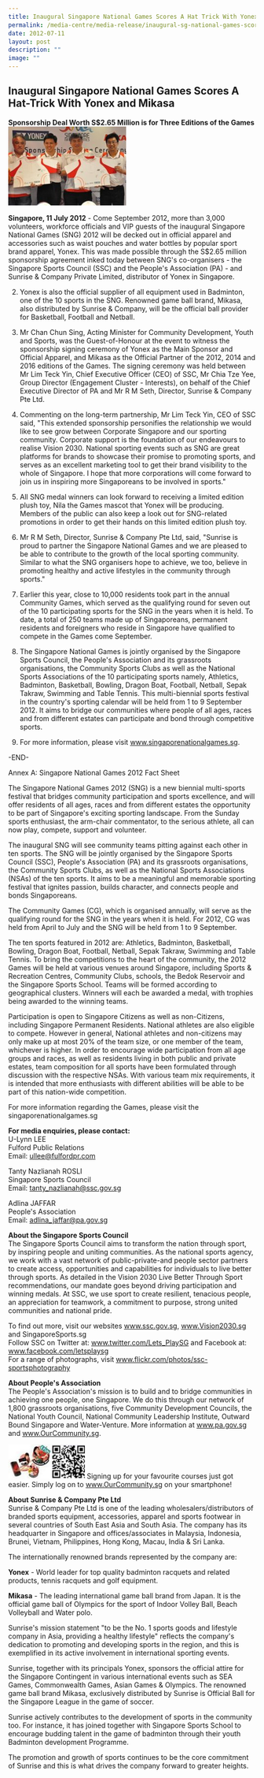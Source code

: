 ```yaml
---
title: Inaugural Singapore National Games Scores A Hat Trick With Yonex and Mikasa
permalink: /media-centre/media-release/inaugural-sg-national-games-scores-a-hat-trick/
date: 2012-07-11
layout: post
description: ""
image: ""
---
```

## **Inaugural Singapore National Games Scores A Hat-Trick With Yonex and Mikasa**

**Sponsorship Deal Worth S$2.65 Million is for Three Editions of the Games**
![](/images/Media%20Centre/Media%20Release/2012/Jul/INAUGURALSINGAPORENATIONALGAMESSCORESAHATTRICKWITHYONEXANDMIKASAMainPar0061Imagegif.gif)
	
**Singapore, 11 July 2012** - Come September 2012, more than 3,000 volunteers, workforce officials and VIP guests of the inaugural Singapore National Games (SNG) 2012 will be decked out in official apparel and accessories such as waist pouches and water bottles by popular sport brand apparel, Yonex. This was made possible through the S$2.65 million sponsorship agreement inked today between SNG's co-organisers - the Singapore Sports Council (SSC) and the People's Association (PA) - and Sunrise & Company Private Limited, distributor of Yonex in Singapore.

2. Yonex is also the official supplier of all equipment used in Badminton, one of the 10 sports in the SNG. Renowned game ball brand, Mikasa, also distributed by Sunrise & Company, will be the official ball provider for Basketball, Football and Netball.

3. Mr Chan Chun Sing, Acting Minister for Community Development, Youth and Sports, was the Guest-of-Honour at the event to witness the sponsorship signing ceremony of Yonex as the Main Sponsor and Official Apparel, and Mikasa as the Official Partner of the 2012, 2014 and 2016 editions of the Games. The signing ceremony was held between Mr Lim Teck Yin, Chief Executive Officer (CEO) of SSC, Mr Chia Tze Yee, Group Director (Engagement Cluster - Interests), on behalf of the Chief Executive Director of PA and Mr R M Seth, Director, Sunrise & Company Pte Ltd.

4. Commenting on the long-term partnership, Mr Lim Teck Yin, CEO of SSC said, "This extended sponsorship personifies the relationship we would like to see grow between Corporate Singapore and our sporting community. Corporate support is the foundation of our endeavours to realise Vision 2030. National sporting events such as SNG are great platforms for brands to showcase their promise to promoting sports, and serves as an excellent marketing tool to get their brand visibility to the whole of Singapore. I hope that more corporations will come forward to join us in inspiring more Singaporeans to be involved in sports."

5. All SNG medal winners can look forward to receiving a limited edition plush toy, Nila the Games mascot that Yonex will be producing. Members of the public can also keep a look out for SNG-related promotions in order to get their hands on this limited edition plush toy.

6. Mr R M Seth, Director, Sunrise & Company Pte Ltd, said, "Sunrise is proud to partner the Singapore National Games and we are pleased to be able to contribute to the growth of the local sporting community. Similar to what the SNG organisers hope to achieve, we too, believe in promoting healthy and active lifestyles in the community through sports."

7. Earlier this year, close to 10,000 residents took part in the annual Community Games, which served as the qualifying round for seven out of the 10 participating sports for the SNG in the years when it is held. To date, a total of 250 teams made up of Singaporeans, permanent residents and foreigners who reside in Singapore have qualified to compete in the Games come September.

8. The Singapore National Games is jointly organised by the Singapore Sports Council, the People's Association and its grassroots organisations, the Community Sports Clubs as well as the National Sports Associations of the 10 participating sports namely, Athletics, Badminton, Basketball, Bowling, Dragon Boat, Football, Netball, Sepak Takraw, Swimming and Table Tennis. This multi-biennial sports festival in the country's sporting calendar will be held from 1 to 9 September 2012. It aims to bridge our communities where people of all ages, races and from different estates can participate and bond through competitive sports.

9. For more information, please visit www.singaporenationalgames.sg.

-END-

Annex A: Singapore National Games 2012 Fact Sheet

The Singapore National Games 2012 (SNG) is a new biennial multi-sports festival that bridges community participation and sports excellence, and will offer residents of all ages, races and from different estates the opportunity to be part of Singapore's exciting sporting landscape. From the Sunday sports enthusiast, the arm-chair commentator, to the serious athlete, all can now play, compete, support and volunteer.

The inaugural SNG will see community teams pitting against each other in ten sports. The SNG will be jointly organised by the Singapore Sports Council (SSC), People's Association (PA) and its grassroots organisations, the Community Sports Clubs, as well as the National Sports Associations (NSAs) of the ten sports. It aims to be a meaningful and memorable sporting festival that ignites passion, builds character, and connects people and bonds Singaporeans.

The Community Games (CG), which is organised annually, will serve as the qualifying round for the SNG in the years when it is held. For 2012, CG was held from April to July and the SNG will be held from 1 to 9 September.

The ten sports featured in 2012 are: Athletics, Badminton, Basketball, Bowling, Dragon Boat, Football, Netball, Sepak Takraw, Swimming and Table Tennis. To bring the competitions to the heart of the community, the 2012 Games will be held at various venues around Singapore, including Sports & Recreation Centres, Community Clubs, schools, the Bedok Reservoir and the Singapore Sports School. Teams will be formed according to geographical clusters. Winners will each be awarded a medal, with trophies being awarded to the winning teams.

Participation is open to Singapore Citizens as well as non-Citizens, including Singapore Permanent Residents. National athletes are also eligible to compete. However in general, National athletes and non-citizens may only make up at most 20% of the team size, or one member of the team, whichever is higher. In order to encourage wide participation from all age groups and races, as well as residents living in both public and private estates, team composition for all sports have been formulated through discussion with the respective NSAs. With various team mix requirements, it is intended that more enthusiasts with different abilities will be able to be part of this nation-wide competition.

For more information regarding the Games, please visit the singaporenationalgames.sg

**For media enquiries, please contact:**
<br>
U-Lynn LEE
<br>Fulford Public Relations 
<br>Email: ullee@fulfordpr.com

Tanty Nazlianah ROSLI 
<br>Singapore Sports Council 
<br>Email: tanty_nazlianah@ssc.gov.sg

Adlina JAFFAR
<br>People's Association
<br>Email: adlina_jaffar@pa.gov.sg


**About the Singapore Sports Council**
<br>
The Singapore Sports Council aims to transform the nation through sport, by inspiring people and uniting communities. As the national sports agency, we work with a vast network of public-private-and people sector partners to create access, opportunities and capabilities for individuals to live better through sports. As detailed in the Vision 2030 Live Better Through Sport recommendations, our mandate goes beyond driving participation and winning medals. At SSC, we use sport to create resilient, tenacious people, an appreciation for teamwork, a commitment to purpose, strong united communities and national pride.

To find out more, visit our websites www.ssc.gov.sg, www.Vision2030.sg and SingaporeSports.sg
<br>
Follow SSC on Twitter at: www.twitter.com/Lets_PlaySG and Facebook at: www.facebook.com/letsplaysg
<br>
For a range of photographs, visit www.flickr.com/photos/ssc-sportsphotography

**About People's Association**
<br>
The People's Association's mission is to build and to bridge communities in achieving one people, one Singapore. We do this through our network of 1,800 grassroots organisations, five Community Development Councils, the National Youth Council, National Community Leadership Institute, Outward Bound Singapore and Water-Venture. More information at www.pa.gov.sg and www.OurCommunity.sg.

![](/images/Media%20Centre/Media%20Release/2012/Jul/INAUGURALSINGAPORENATIONALGAMESSCORESAHATTRICKWITHYONEXANDMIKASAMainPar0042Imagegif.gif)
Signing up for your favourite courses just got easier. Simply log on to www.OurCommunity.sg on your smartphone!

**About Sunrise & Company Pte Ltd**
<br>
Sunrise & Company Pte Ltd is one of the leading wholesalers/distributors of branded sports equipment, accessories, apparel and sports footwear in several countries of South East Asia and South Asia. The company has its headquarter in Singapore and offices/associates in Malaysia, Indonesia, Brunei, Vietnam, Philippines, Hong Kong, Macau, India & Sri Lanka.

The internationally renowned brands represented by the company are:

**Yonex** - World leader for top quality badminton racquets and related products, tennis racquets and golf equipment.

**Mikasa** - The leading international game ball brand from Japan. It is the official game ball of Olympics for the sport of Indoor Volley Ball, Beach Volleyball and Water polo.

Sunrise's mission statement "to be the No. 1 sports goods and lifestyle company in Asia, providing a healthy lifestyle" reflects the company's dedication to promoting and developing sports in the region, and this is exemplified in its active involvement in international sporting events.

Sunrise, together with its principals Yonex, sponsors the official attire for the Singapore Contingent in various international events such as SEA Games, Commonwealth Games, Asian Games & Olympics. The renowned game ball brand Mikasa, exclusively distributed by Sunrise is Official Ball for the Singapore League in the game of soccer.

Sunrise actively contributes to the development of sports in the community too. For instance, it has joined together with Singapore Sports School to encourage budding talent in the game of badminton through their youth Badminton development Programme.

The promotion and growth of sports continues to be the core commitment of Sunrise and this is what drives the company forward to greater heights.